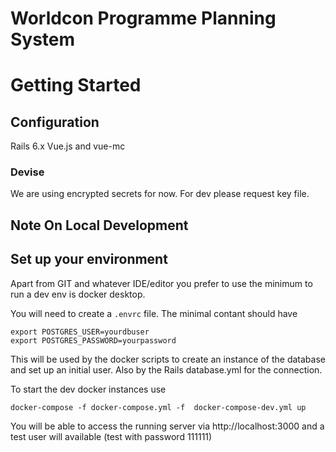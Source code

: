 # Worldcon Programme Planning System

# Getting Started

## Configuration

Rails 6.x
Vue.js and vue-mc

### Devise
We are using encrypted secrets for now. For dev please request key file.

## Note On Local Development

## Set up your environment

Apart from GIT and whatever IDE/editor you prefer to use the minimum to
run a dev env is docker desktop.

You will need to create a `.envrc` file. The minimal contant should have

```
export POSTGRES_USER=yourdbuser
export POSTGRES_PASSWORD=yourpassword
```

This will be used by the docker scripts to create an instance of the database
and set up an initial user. Also by the Rails database.yml for the connection.

To start the dev docker instances use

```
docker-compose -f docker-compose.yml -f  docker-compose-dev.yml up
```

You will be able to access the running server via http://localhost:3000 and
a test user will available (test with password 111111)
